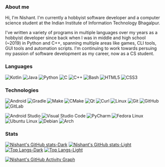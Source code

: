 ### About me

Hi, I'm Nishant. I'm currently a hobbyist software developer and a computer science student at the Indian Institute of Information Technology Bhagalpur.

I've written a variety of programs in multiple languages over my years as a hobbyist developer since back when I was in middle and high school (~2019) in Python and C++, spanning multiple areas like games, CLI tools, GUI tools and automation scripts. I'm continuing to work towards persuing my passion of software development as my career, now as a CS student.

### Languages

![Kotlin](https://img.shields.io/badge/kotlin-1a1a1a?style=for-the-badge&logo=kotlin) ![Java](https://img.shields.io/badge/Java-1a1a1a?style=for-the-badge&logo=openjdk) ![Python](https://img.shields.io/badge/python-1a1a1a?style=for-the-badge&logo=python) ![C](https://img.shields.io/badge/C-1a1a1a?style=for-the-badge&logo=c) ![C++](https://img.shields.io/badge/C++-1a1a1a?style=for-the-badge&logo=cplusplus) ![Bash](https://img.shields.io/badge/Bash-1a1a1a?style=for-the-badge&logo=gnubash) ![HTML5](https://img.shields.io/badge/HTML5-1a1a1a?style=for-the-badge&logo=html5) ![CSS3](https://img.shields.io/badge/CSS3-1a1a1a?style=for-the-badge&logo=css3)

### Technologies

![Android](https://img.shields.io/badge/Android-1a1a1a?style=for-the-badge&logo=android) ![Gradle](https://img.shields.io/badge/gradle-1a1a1a?style=for-the-badge&logo=gradle) ![Make](https://img.shields.io/badge/Make-1a1a1a?style=for-the-badge&logo=gnu) ![CMake](https://img.shields.io/badge/CMake-1a1a1a?style=for-the-badge&logo=cmake) ![Qt](https://img.shields.io/badge/Qt-1a1a1a?style=for-the-badge&logo=qt) ![Curl](https://img.shields.io/badge/Curl-1a1a1a?style=for-the-badge&logo=curl) ![Linux](https://img.shields.io/badge/Linux-1a1a1a?style=for-the-badge&logo=linux) ![Git](https://img.shields.io/badge/Git-1a1a1a?style=for-the-badge&logo=git) ![GitHub](https://img.shields.io/badge/Github-1a1a1a?style=for-the-badge&logo=github) ![GitLab](https://img.shields.io/badge/Gitlab-1a1a1a?style=for-the-badge&logo=gitlab)

![Android Studio](https://img.shields.io/badge/Android%20Studio-1a1a1a?style=for-the-badge&logo=androidstudio) ![Visual Studio Code](https://img.shields.io/badge/VS%20Code-1a1a1a?style=for-the-badge) ![PyCharm](https://img.shields.io/badge/PyCharm-1a1a1a?style=for-the-badge&logo=pycharm) ![Fedora Linux](https://img.shields.io/badge/Fedora%20Linux-1a1a1a?style=for-the-badge&logo=fedora) ![Ubuntu Linux](https://img.shields.io/badge/Ubuntu%20Linux-1a1a1a?style=for-the-badge&logo=ubuntu) ![Debian](https://img.shields.io/badge/Debian-1a1a1a?style=for-the-badge&logo=debian) ![Arch](https://img.shields.io/badge/Arch-1a1a1a?style=for-the-badge&logo=archlinux)

### Stats

[![Nishant's GitHub stats-Dark](https://github-readme-stats.vercel.app/api?username=nsh07&show_icons=true&theme=dark&bg_color=1a1a1a#gh-dark-mode-only)](https://github.com/anuraghazra/github-readme-stats#gh-dark-mode-only) [![Nishant's GitHub stats-Light](https://github-readme-stats.vercel.app/api?username=nsh07&show_icons=true&theme=default#gh-light-mode-only)](https://github.com/anuraghazra/github-readme-stats#gh-light-mode-only) 
[![Top Langs-Dark](https://github-readme-stats.vercel.app/api/top-langs/?username=nsh07&layout=compact&theme=dark&bg_color=1a1a1a#gh-dark-mode-only)](https://github.com/anuraghazra/github-readme-stats#gh-dark-mode-only) [![Top Langs-Light](https://github-readme-stats.vercel.app/api/top-langs/?username=anuraghazra&layout=compact&theme=default#gh-light-mode-only)](https://github.com/anuraghazra/github-readme-stats#gh-light-mode-only)

[![Nishant's GitHub Activity Graph](https://github-readme-activity-graph.vercel.app/graph?username=nsh07&theme=github-compact)](https://github.com/ashutosh00710/github-readme-activity-graph)
